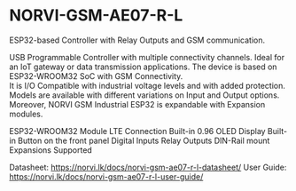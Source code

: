 # NORVI-GSM-AE07-R-L
 ESP32-based Controller with Relay Outputs and GSM communication.

USB Programmable Controller with multiple connectivity channels. 
Ideal for an IoT gateway or data transmission applications. 
The device is based on ESP32-WROOM32 SoC with GSM Connectivity.  
It is I/O Compatible with industrial voltage levels and with added protection. 
Models are available with different variations on Input and Output options. 
Moreover, NORVI GSM Industrial ESP32 is expandable with Expansion modules. 

ESP32-WROOM32 Module
LTE Connection
Built-in 0.96 OLED Display
Built-in Button on the front panel
Digital Inputs
Relay Outputs
DIN-Rail mount
Expansions Supported

Datasheet:   https://norvi.lk/docs/norvi-gsm-ae07-r-l-datasheet/
User Guide:  https://norvi.lk/docs/norvi-gsm-ae07-r-l-user-guide/
